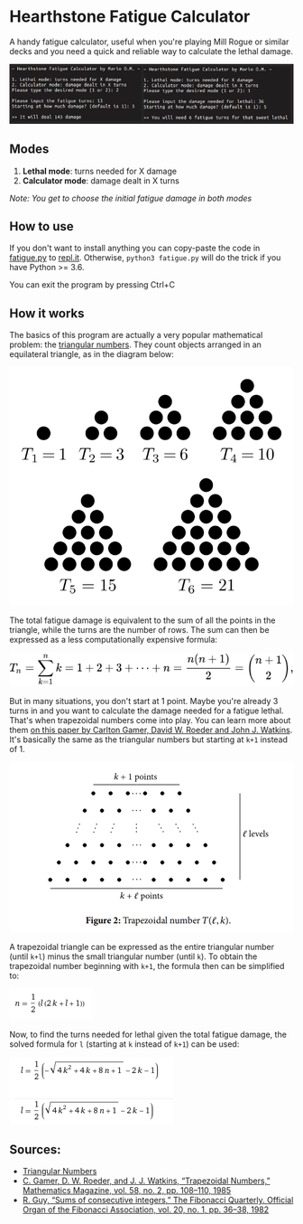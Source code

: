 # Hearthstone Fatigue Calculator
A handy fatigue calculator, useful when you're playing Mill Rogue or similar decks and you need a quick and reliable way to calculate the lethal damage. 

![Example](images/example.png)

## Modes
1. **Lethal mode**: turns needed for X damage
2. **Calculator mode**: damage dealt in X turns

*Note: You get to choose the initial fatigue damage in both modes*

## How to use
If you don't want to install anything you can copy-paste the code in [fatigue.py](https://raw.githubusercontent.com/marioortizmanero/hearthstone-fatigue-calculator/master/fatigue.py) to [repl.it](https://repl.it/languages/python3). Otherwise, `python3 fatigue.py` will do the trick if you have Python >= 3.6.

You can exit the program by pressing Ctrl+C


## How it works
The basics of this program are actually a very popular mathematical problem: the [triangular numbers](https://en.wikipedia.org/wiki/Triangular_number). They count objects arranged in an equilateral triangle, as in the diagram below:

![fig1](images/fig1.svg)

The total fatigue damage is equivalent to the sum of all the points in the triangle, while the turns are the number of rows. The sum can then be expressed as a less computationally expensive formula:

![fig2](images/fig2.svg)

But in many situations, you don't start at 1 point. Maybe you're already 3 turns in and you want to calculate the damage needed for a fatigue lethal. That's when trapezoidal numbers come into play. You can learn more about them [on this paper by Carlton Gamer, David W. Roeder and John J. Watkins](https://www.jstor.org/stable/2689901?origin=crossref&seq=1#metadata_info_tab_contents). It's basically the same as the triangular numbers but starting at `k+1` instead of 1.

![fig3](images/fig3.png)

 A trapezoidal triangle can be expressed as the entire triangular number (until `k+l`) minus the small triangular number (until `k`). To obtain the trapezoidal number beginning with `k+1`, the formula then can be simplified to:
 
 ![fig4](images/fig4.png)
 
Now, to find the turns needed for lethal given the total fatigue damage, the solved formula for `l` (starting at `k` instead of `k+1`) can be used:

 ![fig5](images/fig5.png)

 
## Sources:

* [Triangular Numbers](https://en.wikipedia.org/wiki/Triangular_number)
* [C. Gamer, D. W. Roeder, and J. J. Watkins, “Trapezoidal Numbers,” Mathematics Magazine, vol. 58, no. 2, pp. 108–110, 1985](https://www.hindawi.com/journals/ijmms/2017/4515249/)
* [R. Guy, “Sums of consecutive integers,” The Fibonacci Quarterly. Official Organ of the Fibonacci Association, vol. 20, no. 1, pp. 36–38, 1982](http://citeseerx.ist.psu.edu/viewdoc/download?doi=10.1.1.388.5889&rep=rep1&type=pdf)
